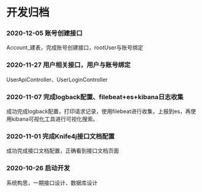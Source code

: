 # 开发归档

### 2020-12-05 账号创建接口

Account\_建表，完成账号创建接口，rootUser与账号绑定

### 2020-11-27 用户相关接口，用户与账号绑定

UserApiController、UserLoginController

### 2020-11-07 完成logback配置、filebeat+es+kibana日志收集

成功完成logback配置，打印请求记录，使用filebeat进行收集，上报到es，再使用kibana可视化工具进行可视化搜索。

### 2020-11-01 完成Knife4j接口文档配置

成功完成接口文档配置，正确看到接口文档页面

### 2020-10-26 启动开发

系统构思，一期接口设计、数据库设计

### 

